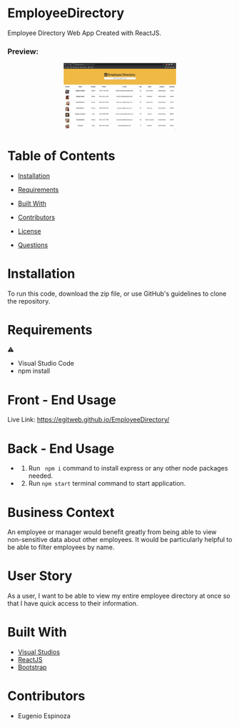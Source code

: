 # EmployeeDirectory
Employee Directory Web App Created with ReactJS.

<h3>Preview:</h3>
<p align="center">
  <img src="https://raw.githubusercontent.com/egitweb/EmployeeDirectory/main/employee-directoy-app-preview.png" height="40%" width="50%" title="EmployeeDirectory Preview">
</p>

# Table of Contents 
  
  * [Installation](#installation)
  
  * [Requirements](#requirements)
  
  * [Built&nbsp;With](#builtwith)
  
  * [Contributors](#contributors)
  
  * [License](#license)
  
  * [Questions](#questions)

# Installation

To run this code, download the zip file, or use GitHub's guidelines to clone the repository.

# Requirements

⚠️ 
* Visual Studio Code
* npm install


# Front - End Usage
Live Link: https://egitweb.github.io/EmployeeDirectory/


# Back - End Usage
* 1. Run ``` npm i``` command to install express or any other node packages needed.
* 2. Run ``` npm start ``` terminal command to start application.<br>


# Business Context
An employee or manager would benefit greatly from being able to view non-sensitive data about other employees. It would be particularly helpful to be able to filter employees by name.


# User Story
As a user, I want to be able to view my entire employee directory at once so that I have quick access to their information.


# Built&nbsp;With
* [Visual Studios](https://visualstudio.microsoft.com/)
* [ReactJS](https://reactjs.org/) 
* [Bootstrap](https://getbootstrap.com/)



# Contributors
* Eugenio Espinoza
